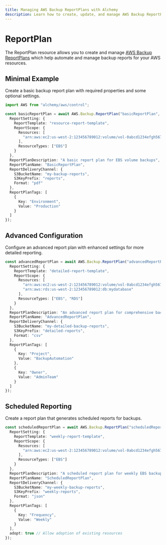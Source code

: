 ```yaml
---
title: Managing AWS Backup ReportPlans with Alchemy
description: Learn how to create, update, and manage AWS Backup ReportPlans using Alchemy Cloud Control.
---
```


# ReportPlan

The ReportPlan resource allows you to create and manage [AWS Backup ReportPlans](https://docs.aws.amazon.com/backup/latest/userguide/) which help automate and manage backup reports for your AWS resources.

## Minimal Example

Create a basic backup report plan with required properties and some optional settings.

```ts
import AWS from "alchemy/aws/control";

const basicReportPlan = await AWS.Backup.ReportPlan("basicReportPlan", {
  ReportSetting: {
    ReportTemplate: "resource-report-template",
    ReportScope: {
      Resources: [
        "arn:aws:ec2:us-west-2:123456789012:volume/vol-0abcd1234efgh5678"
      ],
      ResourceTypes: ["EBS"]
    }
  },
  ReportPlanDescription: "A basic report plan for EBS volume backups",
  ReportPlanName: "BasicReportPlan",
  ReportDeliveryChannel: {
    S3BucketName: "my-backup-reports",
    S3KeyPrefix: "reports",
    Format: "pdf"
  },
  ReportPlanTags: [
    {
      Key: "Environment",
      Value: "Production"
    }
  ]
});
```

## Advanced Configuration

Configure an advanced report plan with enhanced settings for more detailed reporting.

```ts
const advancedReportPlan = await AWS.Backup.ReportPlan("advancedReportPlan", {
  ReportSetting: {
    ReportTemplate: "detailed-report-template",
    ReportScope: {
      Resources: [
        "arn:aws:ec2:us-west-2:123456789012:volume/vol-0abcd1234efgh5678",
        "arn:aws:rds:us-west-2:123456789012:db:mydatabase"
      ],
      ResourceTypes: ["EBS", "RDS"]
    }
  },
  ReportPlanDescription: "An advanced report plan for comprehensive backup reports",
  ReportPlanName: "AdvancedReportPlan",
  ReportDeliveryChannel: {
    S3BucketName: "my-detailed-backup-reports",
    S3KeyPrefix: "detailed-reports",
    Format: "csv"
  },
  ReportPlanTags: [
    {
      Key: "Project",
      Value: "BackupAutomation"
    },
    {
      Key: "Owner",
      Value: "AdminTeam"
    }
  ]
});
```

## Scheduled Reporting

Create a report plan that generates scheduled reports for backups.

```ts
const scheduledReportPlan = await AWS.Backup.ReportPlan("scheduledReportPlan", {
  ReportSetting: {
    ReportTemplate: "weekly-report-template",
    ReportScope: {
      Resources: [
        "arn:aws:ec2:us-west-2:123456789012:volume/vol-0abcd1234efgh5678"
      ],
      ResourceTypes: ["EBS"]
    }
  },
  ReportPlanDescription: "A scheduled report plan for weekly EBS backup reports",
  ReportPlanName: "ScheduledReportPlan",
  ReportDeliveryChannel: {
    S3BucketName: "my-weekly-backup-reports",
    S3KeyPrefix: "weekly-reports",
    Format: "json"
  },
  ReportPlanTags: [
    {
      Key: "Frequency",
      Value: "Weekly"
    }
  ],
  adopt: true // Allow adoption of existing resources
});
```